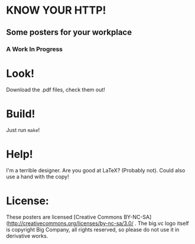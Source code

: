 # KNOW YOUR HTTP!
## Some posters for your workplace
### A Work In Progress

# Look!

Download the .pdf files, check them out!

# Build!

Just run `make`!

# Help!

I'm a terrible designer. Are you good at LaTeX? (Probably not). Could also use
a hand with the copy!

# License:

These posters are licensed [Creative Commons BY-NC-SA](http://creativecommons.org/licenses/by-nc-sa/3.0/ . The big.vc logo itself is copyright Big Company, all rights reserved, so please do not use it in derivative works.
